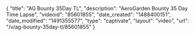 {
    "title": "AG Bounty 35Day TL",
    "description": "AeroGarden Bounty 35 Day Time Lapse",
    "videoid": "85601855",
    "date_created": "1488400151",
    "date_modified": "1491355577",
    "type": "captivate",
    "layout": "video",
    "url": "\/v\/ag-bounty-35day-tl\/85601855"
}